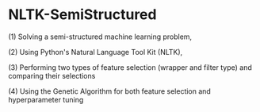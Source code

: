 # NLTK-SemiStructured
(1) Solving a semi-structured machine learning problem,  

(2) Using Python's Natural Language Tool Kit (NLTK), 

(3) Performing two types of feature selection (wrapper and filter type) and comparing their selections 

(4) Using the Genetic Algorithm for both feature selection and hyperparameter tuning
